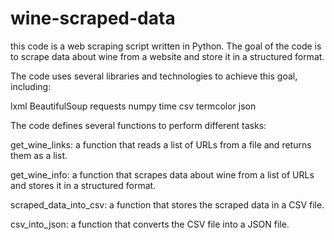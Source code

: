 # wine-scraped-data
 this code is a web scraping script written in Python. The goal of the code is to scrape data about wine from a website and store it in a structured format.

The code uses several libraries and technologies to achieve this goal, including:

lxml
BeautifulSoup
requests
numpy
time
csv
termcolor
json

The code defines several functions to perform different tasks:

get_wine_links: a function that reads a list of URLs from a file and returns them as a list.

get_wine_info: a function that scrapes data about wine from a list of URLs and stores it in a structured format.

scraped_data_into_csv: a function that stores the scraped data in a CSV file.

csv_into_json: a function that converts the CSV file into a JSON file.
